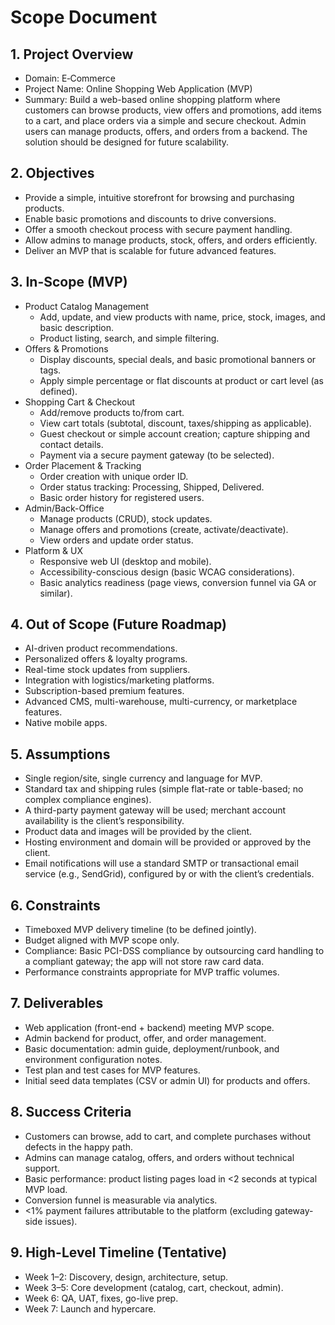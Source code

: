 # Scope Document

## 1. Project Overview
- Domain: E‑Commerce
- Project Name: Online Shopping Web Application (MVP)
- Summary: Build a web-based online shopping platform where customers can browse products, view offers and promotions, add items to a cart, and place orders via a simple and secure checkout. Admin users can manage products, offers, and orders from a backend. The solution should be designed for future scalability.

## 2. Objectives
- Provide a simple, intuitive storefront for browsing and purchasing products.
- Enable basic promotions and discounts to drive conversions.
- Offer a smooth checkout process with secure payment handling.
- Allow admins to manage products, stock, offers, and orders efficiently.
- Deliver an MVP that is scalable for future advanced features.

## 3. In-Scope (MVP)
- Product Catalog Management
  - Add, update, and view products with name, price, stock, images, and basic description.
  - Product listing, search, and simple filtering.
- Offers & Promotions
  - Display discounts, special deals, and basic promotional banners or tags.
  - Apply simple percentage or flat discounts at product or cart level (as defined).
- Shopping Cart & Checkout
  - Add/remove products to/from cart.
  - View cart totals (subtotal, discount, taxes/shipping as applicable).
  - Guest checkout or simple account creation; capture shipping and contact details.
  - Payment via a secure payment gateway (to be selected).
- Order Placement & Tracking
  - Order creation with unique order ID.
  - Order status tracking: Processing, Shipped, Delivered.
  - Basic order history for registered users.
- Admin/Back-Office
  - Manage products (CRUD), stock updates.
  - Manage offers and promotions (create, activate/deactivate).
  - View orders and update order status.
- Platform & UX
  - Responsive web UI (desktop and mobile).
  - Accessibility-conscious design (basic WCAG considerations).
  - Basic analytics readiness (page views, conversion funnel via GA or similar).

## 4. Out of Scope (Future Roadmap)
- AI-driven product recommendations.
- Personalized offers & loyalty programs.
- Real-time stock updates from suppliers.
- Integration with logistics/marketing platforms.
- Subscription-based premium features.
- Advanced CMS, multi-warehouse, multi-currency, or marketplace features.
- Native mobile apps.

## 5. Assumptions
- Single region/site, single currency and language for MVP.
- Standard tax and shipping rules (simple flat-rate or table-based; no complex compliance engines).
- A third-party payment gateway will be used; merchant account availability is the client’s responsibility.
- Product data and images will be provided by the client.
- Hosting environment and domain will be provided or approved by the client.
- Email notifications will use a standard SMTP or transactional email service (e.g., SendGrid), configured by or with the client’s credentials.

## 6. Constraints
- Timeboxed MVP delivery timeline (to be defined jointly).
- Budget aligned with MVP scope only.
- Compliance: Basic PCI-DSS compliance by outsourcing card handling to a compliant gateway; the app will not store raw card data.
- Performance constraints appropriate for MVP traffic volumes.

## 7. Deliverables
- Web application (front-end + backend) meeting MVP scope.
- Admin backend for product, offer, and order management.
- Basic documentation: admin guide, deployment/runbook, and environment configuration notes.
- Test plan and test cases for MVP features.
- Initial seed data templates (CSV or admin UI) for products and offers.

## 8. Success Criteria
- Customers can browse, add to cart, and complete purchases without defects in the happy path.
- Admins can manage catalog, offers, and orders without technical support.
- Basic performance: product listing pages load in <2 seconds at typical MVP load.
- Conversion funnel is measurable via analytics.
- <1% payment failures attributable to the platform (excluding gateway-side issues).

## 9. High-Level Timeline (Tentative)
- Week 1–2: Discovery, design, architecture, setup.
- Week 3–5: Core development (catalog, cart, checkout, admin).
- Week 6: QA, UAT, fixes, go-live prep.
- Week 7: Launch and hypercare.
